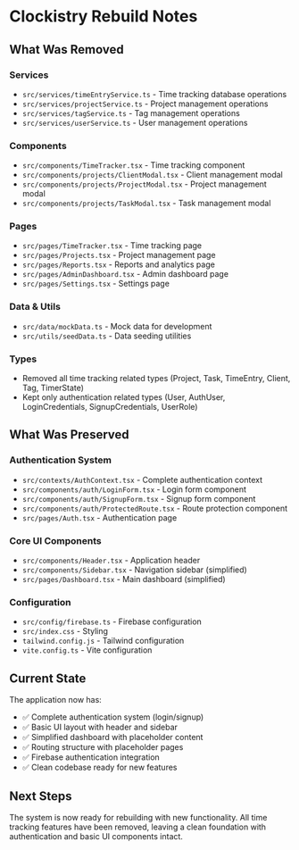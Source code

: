 # Clockistry Rebuild Notes

## What Was Removed

### Services
- `src/services/timeEntryService.ts` - Time tracking database operations
- `src/services/projectService.ts` - Project management operations  
- `src/services/tagService.ts` - Tag management operations
- `src/services/userService.ts` - User management operations

### Components
- `src/components/TimeTracker.tsx` - Time tracking component
- `src/components/projects/ClientModal.tsx` - Client management modal
- `src/components/projects/ProjectModal.tsx` - Project management modal
- `src/components/projects/TaskModal.tsx` - Task management modal

### Pages
- `src/pages/TimeTracker.tsx` - Time tracking page
- `src/pages/Projects.tsx` - Project management page
- `src/pages/Reports.tsx` - Reports and analytics page
- `src/pages/AdminDashboard.tsx` - Admin dashboard page
- `src/pages/Settings.tsx` - Settings page

### Data & Utils
- `src/data/mockData.ts` - Mock data for development
- `src/utils/seedData.ts` - Data seeding utilities

### Types
- Removed all time tracking related types (Project, Task, TimeEntry, Client, Tag, TimerState)
- Kept only authentication related types (User, AuthUser, LoginCredentials, SignupCredentials, UserRole)

## What Was Preserved

### Authentication System
- `src/contexts/AuthContext.tsx` - Complete authentication context
- `src/components/auth/LoginForm.tsx` - Login form component
- `src/components/auth/SignupForm.tsx` - Signup form component
- `src/components/auth/ProtectedRoute.tsx` - Route protection component
- `src/pages/Auth.tsx` - Authentication page

### Core UI Components
- `src/components/Header.tsx` - Application header
- `src/components/Sidebar.tsx` - Navigation sidebar (simplified)
- `src/pages/Dashboard.tsx` - Main dashboard (simplified)

### Configuration
- `src/config/firebase.ts` - Firebase configuration
- `src/index.css` - Styling
- `tailwind.config.js` - Tailwind configuration
- `vite.config.ts` - Vite configuration

## Current State

The application now has:
- ✅ Complete authentication system (login/signup)
- ✅ Basic UI layout with header and sidebar
- ✅ Simplified dashboard with placeholder content
- ✅ Routing structure with placeholder pages
- ✅ Firebase authentication integration
- ✅ Clean codebase ready for new features

## Next Steps

The system is now ready for rebuilding with new functionality. All time tracking features have been removed, leaving a clean foundation with authentication and basic UI components intact.

